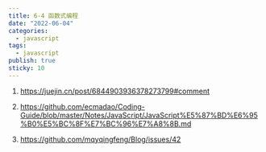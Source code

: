 ```yaml
---
title: 6-4 函数式编程
date: "2022-06-04"
categories:
  - javascript
tags:
  - javascript
publish: true
sticky: 10
---
```


1. https://juejin.cn/post/6844903936378273799#comment

2. https://github.com/ecmadao/Coding-Guide/blob/master/Notes/JavaScript/JavaScript%E5%87%BD%E6%95%B0%E5%BC%8F%E7%BC%96%E7%A8%8B.md

3. https://github.com/mqyqingfeng/Blog/issues/42
